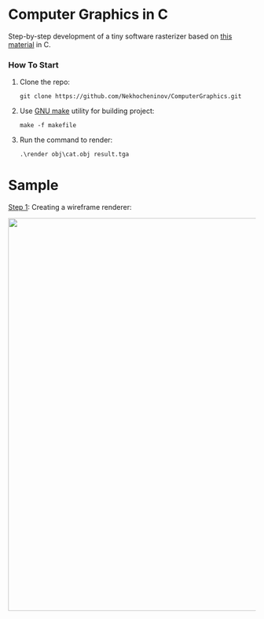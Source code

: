 # Computer Graphics in C

Step-by-step development of a tiny software rasterizer based on [this material](https://github.com/ssloy/tinyrenderer/wiki/Lesson-0:-getting-started) in C.

### How To Start

1. Clone the repo:
    ```
    git clone https://github.com/Nekhocheninov/ComputerGraphics.git
    ```
2. Use [GNU make](https://gnuwin32.sourceforge.net/packages/make.htm) utility for building project:
    ```
    make -f makefile
    ```
3. Run the command to render:
    ```
    .\render obj\cat.obj result.tga
    ```
# Sample

[Step 1](https://github.com/Nekhocheninov/ComputerGraphics/tree/wireframe-rendering): Creating a wireframe renderer:

<img src="https://github.com/Nekhocheninov/ComputerGraphics/blob/wireframe-rendering/img_1.png" width="800">
